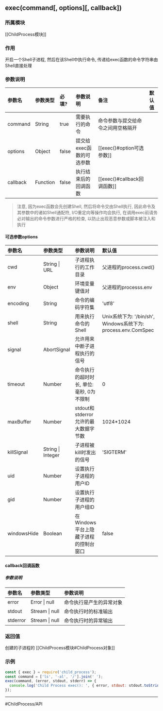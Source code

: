 ## exec(command\[, options\]\[, callback\])
### 所属模块
[[ChildProcess模块]]

### 作用
开启一个Shell子进程, 然后在该Shell中执行命令, 传递给exec函数的命令字符串由Shell直接处理

### 参数说明
|参数名|参数类型|必填?|参数说明|备注|默认值|
|:-|:-|:-|:-|:-|:-|
|command|String|true|需要执行的命令|命令参数与提交给命令之间用空格隔开||
|options|Object|false|提交给exec函数的可选参数|[[exec()#option可选参数]]||
|callback|Function|false|执行结束后的回调函数|[[exec()#callback回调函数]]||

> 注意, 因为exec函数会先创建Shell, 然后将命令交由Shell执行, 因此命令及其参数中的诸如Shell通配符, I/O重定向等操作均会执行, 在调用exec前请务必对输出的命令参数进行严格的检查, 以防止出现恶意参数或脚本被注入和执行

#### 可选参数options
|参数名|参数类型|参数说明|默认值|
|:-|:-|:-|:-|
|cwd|String \| URL|子进程执行的工作目录|父进程的process.cwd()|
|env|Object|环境变量键值对|父进程的processs.env|
|encoding|String|命令的编码字符集|'utf8'|
|shell|String|用来执行命令的Shell|Unix系统下为: '/bin/sh', Windows系统下为: process.env.ComSpec|
|signal|AbortSignal|允许用来中断子进程执行的信号||
|timeout|Number|命令执行的超时时长, 单位: 毫秒, 0为不限制|0|
|maxBuffer|Number|stdout和stderror允许的最大数据字节数|1024\*1024|
|killSignal|String \| Integer|子进程被kill时发出的信号|'SIGTERM'|
|uid|Number|设置执行子进程的用户ID||
|gid|Number|设置执行子进程的用户组ID||
|windowsHide|Boolean|在Windows平台上隐藏子进程的控制台窗口|false|

#### callback回调函数
##### 参数说明
|参数名|参数类型|参数说明|
|:-|:-|:-|
|error|Error \| null|命令执行是产生的异常对象|
|stdout|Stream \| null|命令执行时的标准输出|
|stderror|Stream \| null|命令执行时的异常输出|

### 返回值
创建的子进程的 [[ChildProcess模块#ChildProcess对象]]

### 示例
```javascript
const { exec } = require('child_process');
const command = ['ls', '-al', '/'].join(' ');
exec(command, (error, stdout, stderr) => {
  console.log('Child Process exec(): ', { error, stdout: stdout.toString(), stderr: stderr.toString() });
});
```
---
#ChildProcess/API 